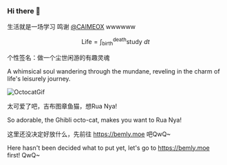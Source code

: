 ### Hi there 👋

<!--
**Bemly/Bemly** is a ✨ _special_ ✨ repository because its `README.md` (this file) appears on your GitHub profile.

Here are some ideas to get you started:

- 🔭 I’m currently working on ...
- 🌱 I’m currently learning ...
- 👯 I’m looking to collaborate on ...
- 🤔 I’m looking for help with ...
- 💬 Ask me about ...
- 📫 How to reach me: ...
- 😄 Pronouns: ...
- ⚡ Fun fact: ...
-->

生活就是一场学习 鸣谢 [@CAIMEOX](https://github.com/CAIMEOX/) wwwwww

$$
\text{Life} = \int_\text{birth}^{\text{death}} \text{study} \ dt
$$

个性签名：做一个尘世闲游的有趣灵魂

A whimsical soul wandering through the mundane, reveling in the charm of life's leisurely journey. 

![OctocatGif](https://github.com/images/mona-whisper.gif)

太可爱了吧，吉布图章鱼猫，想Rua Nya!

So adorable, the Ghibli octo-cat, makes you want to Rua Nya!

这里还没决定好放什么，先前往 https://bemly.moe 吧QwQ~

Here hasn't been decided what to put yet, let's go to https://bemly.moe first! QwQ~
